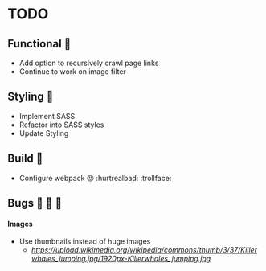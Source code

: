 # TODO

## Functional :electric_plug:

- Add option to recursively crawl page links
- Continue to work on image filter

## Styling :art:

- Implement SASS
- Refactor into SASS styles
- Update Styling

## Build :wrench:

- Configure webpack :rage: :hurtrealbad: :trollface:

## Bugs :bug: :bug: :bug:
#### Images

- Use thumbnails instead of huge images
  - *https://upload.wikimedia.org/wikipedia/commons/thumb/3/37/Killerwhales_jumping.jpg/1920px-Killerwhales_jumping.jpg*
